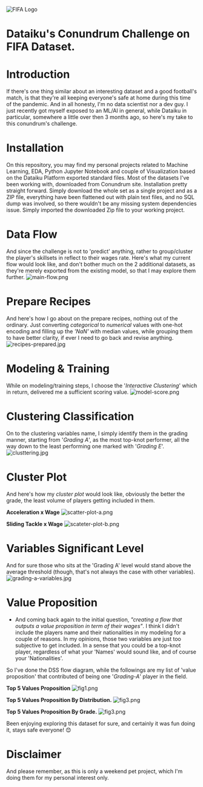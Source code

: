 ![FIFA Logo](/images/fifa.png)

# Dataiku's Conundrum Challenge on FIFA Dataset.

# Introduction
If there's one thing similar about an interesting dataset and a good football's match, is that they're all keeping everyone's safe at home during this time of the pandemic. And in all honesty, I'm no data scientist nor a dev guy. I just recently got myself exposed to an ML/AI in general, while Dataiku in particular, somewhere a little over then 3 months ago, so here's my take to this conundrum's challenge.

# Installation
On this repository, you may find my personal projects related to Machine Learning, EDA, Python Jupyter Notebook and couple of Visualization based on the Dataiku Platform exported standard files. Most of the datasets I've been working with, downloaded from Conundrum site. Installation pretty straight forward. Simply download the whole set as a single project and as a ZIP file, everything have been flattened out with plain text files, and no SQL dump was involved, so there wouldn't be any missing system dependencies issue. Simply imported the downloaded Zip file to your working project.

# Data Flow
And since the challenge is not to 'predict' anything, rather to group/cluster the player's skillsets in reflect to their wages rate. Here's what my current flow would look like, and don't bother much on the 2 additional datasets, as they're merely exported from the existing model, so that I may explore them further.
![main-flow.png](/images/main-flow.png)

# Prepare Recipes
And here's how I go about on the prepare recipes, nothing out of the ordinary. Just converting *categorical* to *numerical* values with one-hot encoding and filling up the *'NaN'* with median values, while grouping them to have better clarity, if ever I need to go back and revise anything.
![recipes-prepared.jpg](/images/recipes-prepared.jpg)

# Modeling & Training 
While on modeling/training steps, I choose the '_Interactive Clustering_' which in return, delivered me a sufficient scoring value.
![model-score.png](/images/model-score.png)


# Clustering Classification
On to the clustering variables name, I simply identify them in the grading manner, starting from '_Grading A_', as the most top-knot performer, all the way down to the least performing one marked with '_Grading E_'.
![clusttering.jpg](/images/clusttering.jpg)


# Cluster Plot
And here's how my _cluster plot_ would look like, obviously the better the grade, the least volume of players getting included in them.

**Acceleration x Wage**
![scatter-plot-a.png](/images/scatter-plot-a.png)

**Sliding Tackle x Wage**
![scateter-plot-b.png](/images/scateter-plot-b.png)

# Variables Significant Level
And for sure those who sits at the 'Grading A' level would stand above the average threshold (though, that's not always the case with other variables).
![grading-a-variables.jpg](/images/grading-a-variables.jpg)


# Value Proposition
- And coming back again to the initial question,  _"creating a flow that outputs a value proposition in term of their wages"_. I think I didn't include the players name and their nationalities in my modeling for a couple of reasons. In my opinions, those two variables are just too subjective to get included. In a sense that you could be a top-knot player, regardless of what your 'Names' would sound like, and of course your 'Nationalities'.

So I've done the DSS flow diagram, while the followings are my list of 'value proposition' that contributed of being one '_Grading-A_' player in the field.

**Top 5 Values Proposition**
![fig1.png](/images/fig1.png)

**Top 5 Values Proposition By Distribution.**
![fig3.png](/images/fig2.png)

**Top 5 Values Proposition By Grade.**
![fig3.png](/images/fig3.png)


Been enjoying exploring this dataset for sure, and certainly it was fun doing it, stays safe everyone! 😊

# Disclaimer
And please remember, as this is only a weekend pet project, which I'm doing them for my personal interest only.